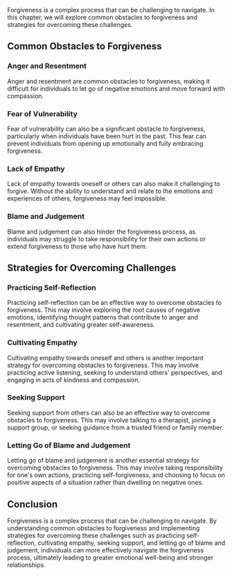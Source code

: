 
Forgiveness is a complex process that can be challenging to navigate. In this chapter, we will explore common obstacles to forgiveness and strategies for overcoming these challenges.

Common Obstacles to Forgiveness
-------------------------------

### Anger and Resentment

Anger and resentment are common obstacles to forgiveness, making it difficult for individuals to let go of negative emotions and move forward with compassion.

### Fear of Vulnerability

Fear of vulnerability can also be a significant obstacle to forgiveness, particularly when individuals have been hurt in the past. This fear can prevent individuals from opening up emotionally and fully embracing forgiveness.

### Lack of Empathy

Lack of empathy towards oneself or others can also make it challenging to forgive. Without the ability to understand and relate to the emotions and experiences of others, forgiveness may feel impossible.

### Blame and Judgement

Blame and judgement can also hinder the forgiveness process, as individuals may struggle to take responsibility for their own actions or extend forgiveness to those who have hurt them.

Strategies for Overcoming Challenges
------------------------------------

### Practicing Self-Reflection

Practicing self-reflection can be an effective way to overcome obstacles to forgiveness. This may involve exploring the root causes of negative emotions, identifying thought patterns that contribute to anger and resentment, and cultivating greater self-awareness.

### Cultivating Empathy

Cultivating empathy towards oneself and others is another important strategy for overcoming obstacles to forgiveness. This may involve practicing active listening, seeking to understand others' perspectives, and engaging in acts of kindness and compassion.

### Seeking Support

Seeking support from others can also be an effective way to overcome obstacles to forgiveness. This may involve talking to a therapist, joining a support group, or seeking guidance from a trusted friend or family member.

### Letting Go of Blame and Judgement

Letting go of blame and judgement is another essential strategy for overcoming obstacles to forgiveness. This may involve taking responsibility for one's own actions, practicing self-forgiveness, and choosing to focus on positive aspects of a situation rather than dwelling on negative ones.

Conclusion
----------

Forgiveness is a complex process that can be challenging to navigate. By understanding common obstacles to forgiveness and implementing strategies for overcoming these challenges such as practicing self-reflection, cultivating empathy, seeking support, and letting go of blame and judgement, individuals can more effectively navigate the forgiveness process, ultimately leading to greater emotional well-being and stronger relationships.
